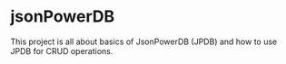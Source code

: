 # jsonPowerDB
This project is all about basics of JsonPowerDB (JPDB) and how to use JPDB for CRUD operations.
